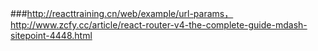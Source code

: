 ###http://reacttraining.cn/web/example/url-params，http://www.zcfy.cc/article/react-router-v4-the-complete-guide-mdash-sitepoint-4448.html